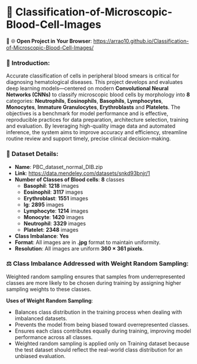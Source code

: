 # 🧬 Classification-of-Microscopic-Blood-Cell-Images
🔗 🌐 **Open Project in Your Browser**:  https://arrao10.github.io/Classification-of-Microscopic-Blood-Cell-Images/

### 📖 **Introduction**: 
Accurate classification of cells in peripheral blood smears is critical for diagnosing hematological diseases. This project develops and evaluates deep learning models—centered on modern **Convolutional Neural Networks (CNNs)** to classify microscopic blood cells by morphology into **8** categories: **Neutrophils**, **Eosinophils**, **Basophils**, **Lymphocytes**, **Monocytes**, **Immature Granulocytes**, **Erythroblasts** and **Platelets**. The objectives is a benchmark for model performance and is effective, reproducible practices for data preparation, architecture selection, training and evaluation. By leveraging high-quality image data and automated inference, the system aims to improve accuracy and efficiency, streamline routine review and support timely, precise clinical decision-making.

### 📂 **Dataset Details**: 
* **Name**: PBC_dataset_normal_DIB.zip <br>
* **Link**: https://data.mendeley.com/datasets/snkd93bnjr/1
* **Number of Classes of Blood cells**: **8** classes <br>
    - **Basophil**: **1218** images
    - **Eosinophil**: **3117** images
    - **Erythroblast**: **1551** images
    - **Ig**: **2895** images
    - **Lymphocyte**: **1214** images
    - **Monocyte**: **1420** images
    - **Neutrophil**: **3329** images
    - **Platelet**: **2348** images
* **Class Imbalance**: **Yes**
* **Format**: All images are in **.jpg** format to maintain uniformity.
* **Resolution**: All images are uniform **360 × 361 pixels**.

### ⚖️ **Class Imbalance Addressed with Weight Random Sampling**:
Weighted random sampling ensures that samples from underrepresented classes are more likely to be chosen during training by assigning higher sampling weights to these classes.

**Uses of Weight Random Sampling**: 
  - Balances class distribution in the training process when dealing with imbalanced datasets.
  - Prevents the model from being biased toward overrepresented classes.
  - Ensures each class contributes equally during training, improving model performance across all classes.
  - Weighted random sampling is applied only on Training dataset because the test dataset should reflect the real-world class distribution for an unbiased evaluation.
